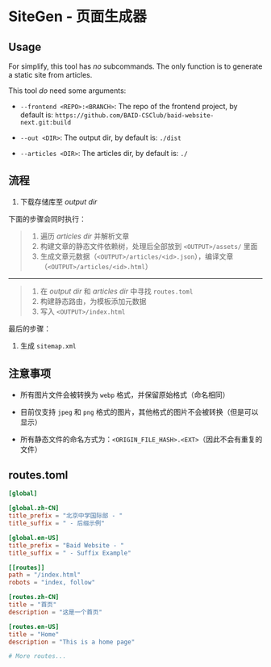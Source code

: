 # SiteGen - 页面生成器

## Usage

For simplify, this tool has *no* subcommands. The only function is to generate a static site from articles.

This tool *do* need some arguments:

- `--frontend <REPO>:<BRANCH>`: The repo of the frontend project, by default is: `https://github.com/BAID-CSClub/baid-website-next.git:build`

- `--out <DIR>`: The output dir, by default is: `./dist`

- `--articles <DIR>`: The articles dir, by default is: `./`

## 流程

1. 下载存储库至 *output dir*

下面的步骤会同时执行：

> 1. 遍历 *articles dir* 并解析文章
> 2. 构建文章的静态文件依赖树，处理后全部放到 `<OUTPUT>/assets/` 里面
> 3. 生成文章元数据（`<OUTPUT>/articles/<id>.json`），编译文章（`<OUTPUT>/articles/<id>.html`）

---

> 1. 在 *output dir* 和 *articles dir* 中寻找 `routes.toml`
> 2. 构建静态路由，为模板添加元数据
> 3. 写入 `<OUTPUT>/index.html`

最后的步骤：

1. 生成 `sitemap.xml`

## 注意事项

- 所有图片文件会被转换为 `webp` 格式，并保留原始格式（命名相同）

- 目前仅支持 `jpeg` 和 `png` 格式的图片，其他格式的图片不会被转换（但是可以显示）

- 所有静态文件的命名方式为：`<ORIGIN_FILE_HASH>.<EXT>`（因此不会有重复的文件）

## routes.toml

```toml
[global]

[global.zh-CN]
title_prefix = "北京中学国际部 - "
title_suffix = " - 后缀示例"

[global.en-US]
title_prefix = "Baid Website - "
title_suffix = " - Suffix Example"

[[routes]]
path = "/index.html"
robots = "index, follow"

[routes.zh-CN]
title = "首页"
description = "这是一个首页"

[routes.en-US]
title = "Home"
description = "This is a home page"

# More routes...
```
